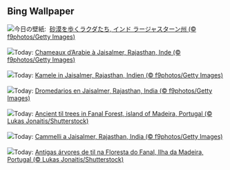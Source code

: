 ## Bing Wallpaper
![](https://www.bing.com/th?id=OHR.PushkarFair_JA-JP5237549354_UHD.jpg&w=1000)今日の壁紙: &nbsp;[砂漠を歩くラクダたち, インド ラージャスターン州 (© f9photos/Getty Images)](https://www.bing.com/th?id=OHR.PushkarFair_JA-JP5237549354_UHD.jpg)
<br><br/>
![](https://www.bing.com/th?id=OHR.PushkarFair_FR-FR0781642371_UHD.jpg&w=1000)Today: [Chameaux d’Arabie à Jaisalmer, Rajasthan, Inde (© f9photos/Getty Images)](https://www.bing.com/th?id=OHR.PushkarFair_FR-FR0781642371_UHD.jpg)
<br><br/>
![](https://www.bing.com/th?id=OHR.PushkarFair_DE-DE2030410858_UHD.jpg&w=1000)Today: [Kamele in Jaisalmer, Rajasthan, Indien (© f9photos/Getty Images)](https://www.bing.com/th?id=OHR.PushkarFair_DE-DE2030410858_UHD.jpg)
<br><br/>
![](https://www.bing.com/th?id=OHR.PushkarFair_ES-ES0743477785_UHD.jpg&w=1000)Today: [Dromedarios en Jaisalmer, Rajasthan, India (© f9photos/Getty Images)](https://www.bing.com/th?id=OHR.PushkarFair_ES-ES0743477785_UHD.jpg)
<br><br/>
![](https://www.bing.com/th?id=OHR.FanalForest_EN-GB3845896505_UHD.jpg&w=1000)Today: [Ancient til trees in Fanal Forest, island of Madeira, Portugal (© Lukas Jonaitis/Shutterstock)](https://www.bing.com/th?id=OHR.FanalForest_EN-GB3845896505_UHD.jpg)
<br><br/>
![](https://www.bing.com/th?id=OHR.PushkarFair_IT-IT9959541344_UHD.jpg&w=1000)Today: [Cammelli a Jaisalmer, Rajasthan, India (© f9photos/Getty Images)](https://www.bing.com/th?id=OHR.PushkarFair_IT-IT9959541344_UHD.jpg)
<br><br/>
![](https://www.bing.com/th?id=OHR.FanalForest_PT-BR7092033197_UHD.jpg&w=1000)Today: [Antigas árvores de til na Floresta do Fanal, Ilha da Madeira, Portugal (© Lukas Jonaitis/Shutterstock)](https://www.bing.com/th?id=OHR.FanalForest_PT-BR7092033197_UHD.jpg)
<br><br/>
